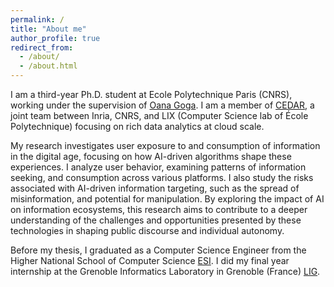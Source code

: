 ```yaml
---
permalink: /
title: "About me"
author_profile: true
redirect_from: 
  - /about/
  - /about.html
---
```


I am a third-year Ph.D. student at Ecole Polytechnique Paris (CNRS), working under the supervision of [Oana Goga](https://www.lix.polytechnique.fr/Labo/Oana.GOGA/). I am a member of [CEDAR](https://team.inria.fr/cedar/), a joint team between Inria, CNRS, and LIX (Computer Science lab of École Polytechnique) focusing on rich data analytics at cloud scale.

My research investigates user exposure to and consumption of information in the digital age, focusing on how AI-driven algorithms shape these experiences. I analyze user behavior, examining patterns of information seeking, and consumption across various platforms. I also study the risks associated with AI-driven information targeting, such as the spread of misinformation, and potential for manipulation. By exploring the impact of AI on information ecosystems, this research aims to contribute to a deeper understanding of the challenges and opportunities presented by these technologies in shaping public discourse and individual autonomy.

Before my thesis, I graduated as a Computer Science Engineer from the Higher National School of Computer Science [ESI](https://www.esi.dz/en/home/). I did my final year internship at the Grenoble Informatics Laboratory in Grenoble (France) [LIG](https://www.liglab.fr/fr).



